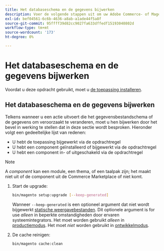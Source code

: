```yaml
---
title: Het databaseschema en de gegevens bijwerken
description: Voer de volgende stappen uit om uw Adobe Commerce- of Magento Open Source-databaseschema bij te werken.
exl-id: bef04561-6c6b-4636-a8ab-a1ade44f5a8f
source-git-commit: 95ffff39d82cc9027fa633dffedf15193040802d
workflow-type: tm+mt
source-wordcount: '173'
ht-degree: 0%

---
```


# Het databaseschema en de gegevens bijwerken

Voordat u deze opdracht gebruikt, moet u [de toepassing installeren](../advanced.md).

## Het databaseschema en de gegevens bijwerken

Telkens wanneer u een actie uitvoert die het gegevensbestandschema of de gegevens om veroorzaakt te veranderen, moet u hen bijwerken door het bevel in werking te stellen dat in deze sectie wordt besproken. Hieronder volgt een gedeeltelijke lijst van redenen:

* U hebt de toepassing bijgewerkt via de opdrachtregel
* U hebt een component geïnstalleerd of bijgewerkt via de opdrachtregel
* U hebt een component in- of uitgeschakeld via de opdrachtregel

>[!NOTE]
>
>A *component* kan een module, een thema, of een taalpak zijn; het maakt niet uit of de component uit de Commerce Marketplace of niet komt.

1. Start de upgrade:

   ```bash
   bin/magento setup:upgrade [--keep-generated]
   ```

   Wanneer `--keep-generated` is een optioneel argument dat niet wordt bijgewerkt [statische weergavebestanden](../../configuration/cli/static-view-file-deployment.md). Dit optionele argument is for use *alleen* in beperkte omstandigheden door ervaren systeemintegrators. Het moet worden gebruikt *alleen* in [productiemodus](../../configuration/bootstrap/application-modes.md#production-mode). Het moet *niet* worden gebruikt in [ontwikkelmodus](../../configuration/bootstrap/application-modes.md#developer-mode).

1. De cache reinigen:

   ```bash
   bin/magento cache:clean
   ```
